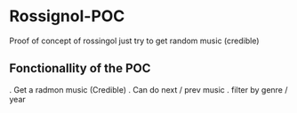 # Rossignol-POC
Proof of concept of rossingol just try to get random music (credible)

## Fonctionallity of the POC 

. Get a radmon music (Credible)
. Can do next / prev music
. filter by genre / year
